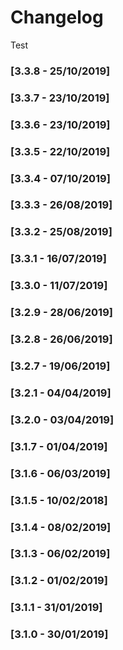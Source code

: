 # Changelog

Test

### [3.3.8 - 25/10/2019]
### [3.3.7 - 23/10/2019]
### [3.3.6 - 23/10/2019]
### [3.3.5 - 22/10/2019]
### [3.3.4 - 07/10/2019]
### [3.3.3 - 26/08/2019]
### [3.3.2 - 25/08/2019]
### [3.3.1 - 16/07/2019]
### [3.3.0 - 11/07/2019]
### [3.2.9 - 28/06/2019]
### [3.2.8 - 26/06/2019]
### [3.2.7 - 19/06/2019]
### [3.2.1 - 04/04/2019]
### [3.2.0 - 03/04/2019]
### [3.1.7 - 01/04/2019]
### [3.1.6 - 06/03/2019]
### [3.1.5 - 10/02/2018]
### [3.1.4 - 08/02/2019]
### [3.1.3 - 06/02/2019]
### [3.1.2 - 01/02/2019]
### [3.1.1 - 31/01/2019]
### [3.1.0 - 30/01/2019]
